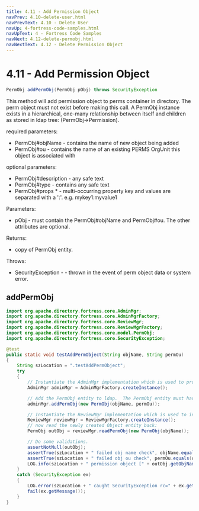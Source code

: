 ```yaml
---
title: 4.11 - Add Permission Object
navPrev: 4.10-delete-user.html
navPrevText: 4.10 - Delete User
navUp: 4-fortress-code-samples.html
navUpText: 4 - Fortress Code Samples
navNext: 4.12-delete-permobj.html
navNextText: 4.12 - Delete Permission Object
---
```


# 4.11 - Add Permission Object

```java
PermObj addPermObj(PermObj pObj) throws SecurityException
```

This method will add permission object to perms container in directory. 
The perm object must not exist before making this call. 
A PermObj instance exists in a hierarchical, one-many relationship between itself and children as stored in ldap tree: (PermObj->Permission).

required parameters:
- PermObj#objName - contains the name of new object being added
- PermObj#ou - contains the name of an existing PERMS OrgUnit this object is associated with

optional parameters:
- PermObj#description - any safe text
- PermObj#type - contains any safe text
- PermObj#props * - multi-occurring property key and values are separated with a ':'. e.g. mykey1:myvalue1

Parameters:
- pObj - must contain the PermObj#objName and PermObj#ou. The other attributes are optional.

Returns:
- copy of PermObj entity.

Throws:
- SecurityException - - thrown in the event of perm object data or system error.

## addPermObj

```java
import org.apache.directory.fortress.core.AdminMgr;
import org.apache.directory.fortress.core.AdminMgrFactory;
import org.apache.directory.fortress.core.ReviewMgr;
import org.apache.directory.fortress.core.ReviewMgrFactory;
import org.apache.directory.fortress.core.model.PermObj;
import org.apache.directory.fortress.core.SecurityException;

@test
public static void testAddPermObject(String objName, String permOu)
{
    String szLocation = ".testAddPermObject";
    try
    {
        // Instantiate the AdminMgr implementation which is used to provision RBAC policies.
        AdminMgr adminMgr = AdminMgrFactory.createInstance();

        // Add the PermObj entity to ldap.  The PermObj entity must have a name and an OrgUnit affiliation.
        adminMgr.addPermObj(new PermObj(objName, permOu));

        // Instantiate the ReviewMgr implementation which is used to interrogate policy information.
        ReviewMgr reviewMgr = ReviewMgrFactory.createInstance();
        // now read the newly created Object entity back:
        PermObj outObj = reviewMgr.readPermObj(new PermObj(objName));

        // Do some validations.
        assertNotNull(outObj);
        assertTrue(szLocation + " failed obj name check", objName.equals(outObj.getObjName()));
        assertTrue(szLocation + " failed obj ou check", permOu.equals(outObj.getOu()));
        LOG.info(szLocation + " permission object [" + outObj.getObjName() + "] success");
    }
    catch (SecurityException ex)
    {
        LOG.error(szLocation + " caught SecurityException rc=" + ex.getErrorId() + ", msg=" + ex.getMessage(), ex);
        fail(ex.getMessage());
    }
}
```
